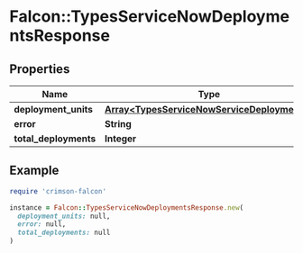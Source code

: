 # Falcon::TypesServiceNowDeploymentsResponse

## Properties

| Name | Type | Description | Notes |
| ---- | ---- | ----------- | ----- |
| **deployment_units** | [**Array&lt;TypesServiceNowServiceDeployments&gt;**](TypesServiceNowServiceDeployments.md) |  |  |
| **error** | **String** |  |  |
| **total_deployments** | **Integer** |  |  |

## Example

```ruby
require 'crimson-falcon'

instance = Falcon::TypesServiceNowDeploymentsResponse.new(
  deployment_units: null,
  error: null,
  total_deployments: null
)
```

